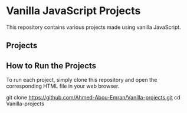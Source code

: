 # Vanilla JavaScript Projects

This repository contains various projects made using vanilla JavaScript.

## Projects

## How to Run the Projects

To run each project, simply clone this repository and open the corresponding HTML file in your web browser.

git clone https://github.com/Ahmed-Abou-Emran/Vanilla-projects.git
cd Vanilla-projects

